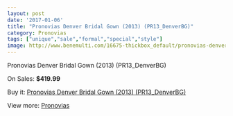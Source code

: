 ```yaml
---
layout: post
date: '2017-01-06'
title: "Pronovias Denver Bridal Gown (2013) (PR13_DenverBG)"
category: Pronovias
tags: ["unique","sale","formal","special","style"]
image: http://www.benemulti.com/16675-thickbox_default/pronovias-denver-bridal-gown-2013-pr13denverbg.jpg
---
```

Pronovias Denver Bridal Gown (2013) (PR13_DenverBG)

On Sales: **$419.99**
<a href="https://www.benemulti.com/en/pronovias/6391-pronovias-denver-bridal-gown-2013-pr13denverbg.html"><amp-img layout="responsive" width="600" height="600" src="//www.benemulti.com/16675-thickbox_default/pronovias-denver-bridal-gown-2013-pr13denverbg.jpg" alt="Pronovias Denver Bridal Gown (2013) (PR13_DenverBG) 0" /></a>
<a href="https://www.benemulti.com/en/pronovias/6391-pronovias-denver-bridal-gown-2013-pr13denverbg.html"><amp-img layout="responsive" width="600" height="600" src="//www.benemulti.com/16677-thickbox_default/pronovias-denver-bridal-gown-2013-pr13denverbg.jpg" alt="Pronovias Denver Bridal Gown (2013) (PR13_DenverBG) 1" /></a>
<a href="https://www.benemulti.com/en/pronovias/6391-pronovias-denver-bridal-gown-2013-pr13denverbg.html"><amp-img layout="responsive" width="600" height="600" src="//www.benemulti.com/16676-thickbox_default/pronovias-denver-bridal-gown-2013-pr13denverbg.jpg" alt="Pronovias Denver Bridal Gown (2013) (PR13_DenverBG) 2" /></a>

Buy it: [Pronovias Denver Bridal Gown (2013) (PR13_DenverBG)](https://www.benemulti.com/en/pronovias/6391-pronovias-denver-bridal-gown-2013-pr13denverbg.html "Pronovias Denver Bridal Gown (2013) (PR13_DenverBG)")

View more: [Pronovias](https://www.benemulti.com/en/55-pronovias "Pronovias")